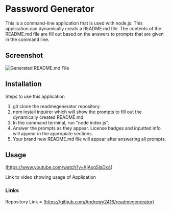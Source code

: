 # Password Generator

<p> This is a command-line application that is used with node.js. This application can dynamically creats a README.md file. The contents of the README.md file are fill out based on the answers to prompts that are given in the command line. </p>

## Screenshot 

![Generated README.md File](https://user-images.githubusercontent.com/89713438/142390321-8db7d9fb-3bb2-4091-bfd7-31077161cade.jpg)

## Installation

Steps to use this application

1. git clone the readmegenerator repository.
2. npm install inquirer which will show the prompts to fill out the dynamically created README.md
3. In the command terminal, run "node index.js".
4. Answer the prompts as they appear. License badges and inputted info will appear in the appropiate sections.
5. Your brand new README.md file will appear after answering all prompts.

## Usage

(https://www.youtube.com/watch?v=KjAxgSlaDx4)

Link to video showing usage of Application

### Links

Repository Link = (https://github.com/Andrewy2416/readmegenerator)
